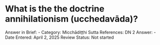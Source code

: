 # What is the the doctrine annihilationism (ucchedavāda)?

Answer in Brief: -
 Category: Micchādiṭṭhi
Sutta References: DN 2
Answer: -
Date Entered: April 2, 2025
Review Status: Not started